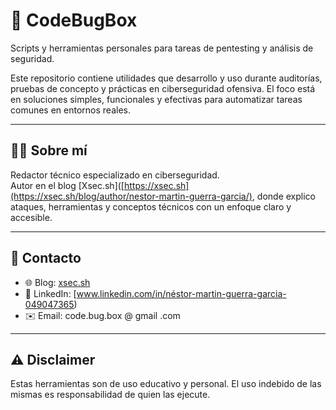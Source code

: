 # 🐞 CodeBugBox

Scripts y herramientas personales para tareas de pentesting y análisis de seguridad.

Este repositorio contiene utilidades que desarrollo y uso durante auditorías, pruebas de concepto y prácticas en ciberseguridad ofensiva. El foco está en soluciones simples, funcionales y efectivas para automatizar tareas comunes en entornos reales.

---

## 👨‍💻 Sobre mí

Redactor técnico especializado en ciberseguridad.  
Autor en el blog [Xsec.sh]([https://xsec.sh](https://xsec.sh/blog/author/nestor-martin-guerra-garcia/), donde explico ataques, herramientas y conceptos técnicos con un enfoque claro y accesible.

---

## 🔗 Contacto

- 🌐 Blog: [xsec.sh](https://xsec.sh)  
- 💼 LinkedIn: [www.linkedin.com/in/néstor-martin-guerra-garcia-049047365)  
- ✉️ Email: code.bug.box  @  gmail  .com

---

## ⚠️ Disclaimer

Estas herramientas son de uso educativo y personal. El uso indebido de las mismas es responsabilidad de quien las ejecute.
